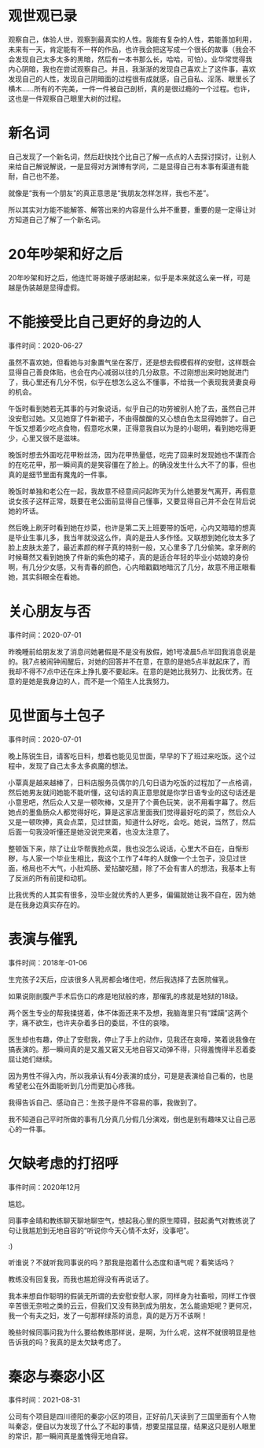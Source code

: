 # 观世观已录

观察自己，体验人世，观察到最真实的人性。我能有复杂的人性，若能善加利用，未来有一天，肯定能有不一样的作品，也许我会把这写成一个很长的故事（我会不会发现自己太多太多的黑暗，然后有一本书那么长，哈哈，可怕）。业华常觉得我内心阴暗，我也在尝试观察自己。并且，我渐渐的发现自己喜欢上了这件事，喜欢发现自己的人性，发现自己阴暗面的过程很有成就感，自己自私、淫荡、眼里长了横木……所有的不完美，一件一件被自己剖析，真的是很过瘾的一个过程。也许，这也是一件观察自己眼里大树的过程。


# 新名词

自己发现了一个新名词，然后赶快找个比自己了解一点点的人去探讨探讨，让别人来给自己解说解说，一是显得对方渊博有学问，二是显得自己有本事有渠道有能耐，自己也不差。

就像是“我有一个朋友”的真正意思是“我朋友怎样怎样，我也不差”。

所以其实对方能不能解答、解答出来的内容是什么并不重要，重要的是一定得让对方知道自己了解了一个新名词。


# 20年吵架和好之后

20年吵架和好之后，他连忙哥哥嫂子感谢起来，似乎是本来就这么亲一样，可是越是伪装越是显得虚假。


# 不能接受比自己更好的身边的人

事件时间：2020-06-27

虽然不喜欢她，但看她与对象置气坐在客厅，还是想去假模假样的安慰，这样既会显得自己善良体贴，也会在内心减弱以往的几分敌意。不过刚想出来时她就进门了，我心里还有几分不悦，似乎在想怎么这么不懂事，不给我一个表现我贤妻良母的机会。

午饭时看到她若无其事的与对象说话，似乎自己的功劳被别人抢了去，虽然自己并没安慰过她。又见她穿了件新裙子，不由得酸酸的又心想白色太显得她胖了。自己午饭又想着少吃点食物，假意吃水果，正得意我自以为是的小聪明，看到她吃得更少，心里又很不是滋味。

晚饭时想去外面吃花甲粉丝汤，因为花甲热量低，吃完了回来时发现她也不谋而合的在吃花甲，那一瞬间真的是笑容僵在了脸上。的确没发生什么大不了的事，但也真的是细节里面有魔鬼的一件事。

晚饭时单独和老公在一起，我故意不经意间问起昨天为什么她要发气离开，再假意说女孩子这样正常，既要在老公面前显得自己懂事，又要显得自己并不会在背后说她的坏话。

然后晚上刷牙时看到她在炒菜，也许是第二天上班要带的饭吧，心内又暗暗的想真是毕业生事儿多，我当年就没这么作，真的是丑人多作怪。又联想到她化妆太多了脸上皮肤太差了，最近素颜的样子真的特别一般，又心里多了几分偷笑。拿牙刷的时候蓦然又看到她换了件新的紫色的裙子，真的是适合年轻的毕业小姑娘的身份啊，有几分少女感，又有青春的颜色，心内暗戳戳地暗沉了几分，故意不用正眼看她，其实斜眼全在看她。


# 关心朋友与否

事件时间：2020-07-01

昨晚睡前给朋友发了消息问她暑假是不是没有放假，她1号凌晨5点半回我消息说是的。我7点被闹钟闹醒后，对她的回答并不在意，在意的是她5点半就起床了，而我却不得不7点中还在床上挣扎要不要起床。在意的是她比我努力、比我优秀。在意的是她是我身边的人，而不是一个陌生人比我努力。


# 见世面与土包子

事件时间：2020-07-01

晚上陈锐生日，请客吃日料，想着也能见见世面，早早的下了班过来吃饭。这个过程中，发现了自己太多太多疯魔的想法。

小覃真是越来越棒了，日料店服务员偶尔的几句日语为吃饭的过程加了一点格调，然后她男友就问她能不能听懂，这句话的真正意思就是你学日语专业的这句话还是小意思吧，然后众人又是一顿吹棒，又是开了个黄色玩笑，说不用看字幕了。然后她点的墨鱼肠众人都觉得好吃，算是这家店里面我们觉得最好吃的菜了，然后众人又是一顿吹捧，真会点菜，见过世面，知道什么好吃，会吃。她说，当然了，然后后面一句我没听懂还是她没说完来着，也没太注意了。

整顿饭下来，除了让业华帮我抢点菜，我也没怎么说话，心里大不自在，自惭形秽，与人家一个毕业生相比，我这个工作了4年的人就像一个土包子，没见过世面，格局也不大气，小肚鸡肠、爱拈酸吃醋，除了不会有害人的想法，我基本上有了反派的所有前提和动机。

比我优秀的人其实有很多，没毕业就优秀的人更多，偏偏就她让我不自在，因为她是在我身边真实存在的。

# 表演与催乳

事件时间：2018年-01-06

生完孩子2天后，应该很多人乳房都会堵住吧，然后我选择了去医院催乳。

如果说刚剖腹产手术后伤口的疼是地狱般的疼，那催乳的疼就是地狱的18级。

两个医生专业的帮我揉搓着，体不体面还来不及想，我脑海里只有“蹂躏”这两个字，痛不欲生，也许夹杂着多日的委屈，不住的哀嚎。

医生却也有趣，停止了安慰我，停止了手上的动作，见我还在哀嚎，笑着说我像在搞表演的。那一瞬间真的是又羞又窘又无地自容又动弹不得，只得羞愧得半忍着委屈让她们继续。

因为男性不得入内，所以我承认有4分表演的成分，可是是表演给自己看的，也是希望老公在外面能听到几分而更加心疼我。

我得告诉自己、感动自己：生孩子是件不容易的事，我做到了。

我不知道自己平时所做的事有几分真几分假几分演戏，倒也是别有趣味又让自己恶心的一件事。

# 欠缺考虑的打招呼

事件时间：2020年12月

尴尬。

同事李金晴和教练聊天聊地聊空气，想起我心里的原生障碍，鼓起勇气对教练说了句让我尴尬到无地自容的“听说你今天心情不太好，没事吧”。

:)

听谁说？不就听我同事说的吗？那我是抱着什么态度和语气呢？看笑话吗？

教练没有回复我，而我也尴尬得没有再说话了。

我本来想自作聪明的假装无所谓的去安慰安慰人家，同样身为社畜啦，同样工作很辛苦很无奈啦之类的云云，但我们又没有熟到成为朋友，怎么能逾矩呢？更何况，我一个有夫之妇，发了一句那样绿茶的消息，真的是万万不该啊！

晚些时候同事问我为什么要给教练那样说，是啊，为什么呢，这样不就很明显是他告诉我的吗？我真的是太欠缺考虑了。


# 秦宓与秦宓小区

事件时间：2021-08-31

公司有个项目是四川德阳的秦宓小区的项目，正好前几天读到了三国里面有个人物叫秦宓，便自以为发现了什么了不起的事情，想要显摆显摆，结果这只是别人眼里的常识，那一瞬间真是羞愧得无地自容。